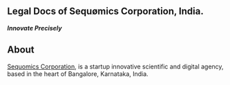 ## Legal Docs of Sequømics Corporation, India.
<b><i>Innovate Precisely</i></b>

## About
[Sequomics Corporation](http://sequomics.com/), is a startup innovative scientific and digital agency, based in the heart of Bangalore, Karnataka, India.
